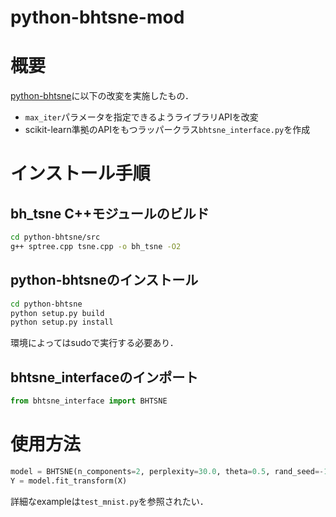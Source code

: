 python-bhtsne-mod
=================

# 概要

[python-bhtsne](https://github.com/dominiek/python-bhtsne)に以下の改変を実施したもの．

- `max_iter`パラメータを指定できるようライブラリAPIを改変
- scikit-learn準拠のAPIをもつラッパークラス`bhtsne_interface.py`を作成

# インストール手順

## bh_tsne C++モジュールのビルド

```bash
cd python-bhtsne/src
g++ sptree.cpp tsne.cpp -o bh_tsne -O2
```

## python-bhtsneのインストール

```bash
cd python-bhtsne
python setup.py build
python setup.py install
```

環境によってはsudoで実行する必要あり．

## bhtsne_interfaceのインポート

```python
from bhtsne_interface import BHTSNE
```

# 使用方法

```python
model = BHTSNE(n_components=2, perplexity=30.0, theta=0.5, rand_seed=-1, max_iter=1000)
Y = model.fit_transform(X)
```

詳細なexampleは`test_mnist.py`を参照されたい．
